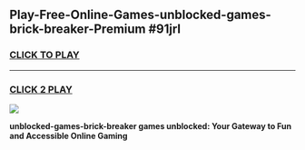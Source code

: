 
## Play-Free-Online-Games-unblocked-games-brick-breaker-Premium #91jrl
<h3>
<a href="https://premium.freeplayer.one?title=unblocked-games-brick-breaker&ref=8M">CLICK TO PLAY</a></h3>
<hr>

<h3>
<a href="https://premium.freeplayer.one?title=unblocked-games-brick-breaker&ref=8M">CLICK 2 PLAY</a>
  
</h3>

<a href="https://premium.freeplayer.one?title=unblocked-games-brick-breaker&ref=8M"><img src="https://clearcache.store/games.png"></a>


**unblocked-games-brick-breaker games unblocked: Your Gateway to Fun and Accessible Online Gaming**
